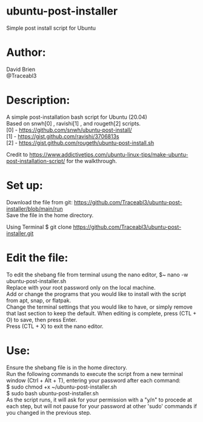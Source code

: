 # ubuntu-post-installer
Simple post install script for Ubuntu 

# Author:
  David Brien <br>
  @Traceabl3
#
# Description:
  A simple post-installation bash script for Ubuntu (20.04) <br>
  Based on snwh[0] , ravishi[1] , and rougeth[2] scripts. <br>
  [0] - https://github.com/snwh/ubuntu-post-install/ <br>
  [1] - https://gist.github.com/ravishi/3706813s <br>
  [2] - https://gist.github.com/rougeth/ubuntu-post-install.sh

  Credit to https://www.addictivetips.com/ubuntu-linux-tips/make-ubuntu-post-installation-script/ for the walkthrough.

# Set up:

  Download the file from git: https://github.com/Traceabl3/ubuntu-post-installer/blob/main/run <br>
  Save the file in the home directory. <br>
  
  Using Terminal
    $ git clone https://github.com/Traceabl3/ubuntu-post-installer.git

  
# Edit the file: 

  To edit the shebang file from terminal usung the nano editor, $~ nano -w ubuntu-post-installer.sh <br>
  Replace <passowrd> with your root password only on the local machine. <br>
  Add or change the programs that you would like to install with the script from apt, snap, or flatpak. <br>
  Change the terminal settings that you would like to have, or simply remove that last section to keep the default. 
  When editing is complete, press (CTL + O) to save, then press Enter. <br>
  Press (CTL + X) to exit the nano editor. <br>

# Use: 

  Ensure the shebang file is in the home directory. <br>
  Run the following commands to execute the script from a new terminal window (Ctrl + Alt + T), entering your password after each command: <br>
  $ sudo chmod +x ~/ubuntu-post-installer.sh <br>
  $ sudo bash ubuntu-post-installer.sh <br>
  As the script runs, it will ask for your permission with a "y/n" to procede at each step, but will not pause for your password at other 'sudo' commands if you changed <password> in the previous step. <br>
